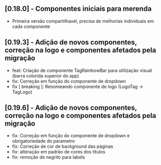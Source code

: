 ## [0.18.0] - Componentes iniciais para merenda

* Primeira versão compartilhavel, precisa de melhorias individuais em cada componente

## [0.19.3] - Adição de novos componentes, correção na logo e componentes afetados pela migração

* feat: Criação de componente TagRainbowBar para utilização visual (barra colorida superior do app)
* fix: Correção em função do componente de dropdown
* fix [ breaking ]: Renomeando componente de logo (LogoTag -> TagLogo)

## [0.19.6] - Adição de novos componentes, correção na logo e componentes afetados pela migração

* fix: Correção em função do componente de dropdown e obrigatoriedade do parametro
* fix: Correção de cor de background das páginas
* fix: alteração em padrão de cores dos títulos
* fix: remoção de negrito para labels